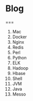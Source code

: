 # Blog
===
1. Mac 
2. Docker
3. Nginx
4. Redis
5. Perl
6. Python
7. ELK
8. Hadoop
9. Hbase
10. Shell
11. JVM
12. Java
13. Messo


